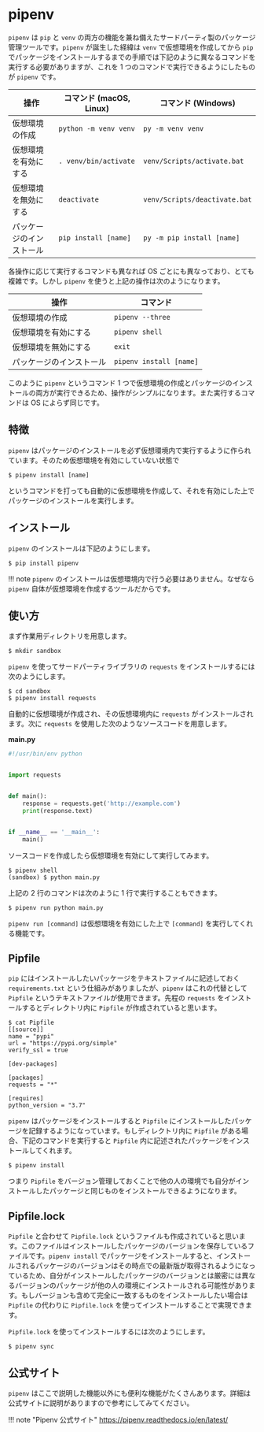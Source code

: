 # pipenv

`pipenv` は `pip` と `venv` の両方の機能を兼ね備えたサードパーティ製のパッケージ管理ツールです。`pipenv` が誕生した経緯は `venv` で仮想環境を作成してから `pip` でパッケージをインストールするまでの手順では下記のように異なるコマンドを実行する必要がありますが、これを 1 つのコマンドで実行できるようにしたものが `pipenv` です。

| 操作                     | コマンド (macOS, Linux) | コマンド (Windows)            |
|--------------------------|-------------------------|-------------------------------|
| 仮想環境の作成           | `python -m venv venv`   | `py -m venv venv`             |
| 仮想環境を有効にする     | `. venv/bin/activate`   | `venv/Scripts/activate.bat`   |
| 仮想環境を無効にする     | `deactivate`            | `venv/Scripts/deactivate.bat` |
| パッケージのインストール | `pip install [name]`    | `py -m pip install [name]`    |

各操作に応じて実行するコマンドも異なれば OS ごとにも異なっており、とても複雑です。しかし `pipenv` を使うと上記の操作は次のようになります。

| 操作                     | コマンド                |
|--------------------------|-------------------------|
| 仮想環境の作成           | `pipenv --three`        |
| 仮想環境を有効にする     | `pipenv shell`          |
| 仮想環境を無効にする     | `exit`                  |
| パッケージのインストール | `pipenv install [name]` |

このように `pipenv` というコマンド 1 つで仮想環境の作成とパッケージのインストールの両方が実行できるため、操作がシンプルになります。また実行するコマンドは OS によらず同じです。

## 特徴

`pipenv` はパッケージのインストールを必ず仮想環境内で実行するように作られています。そのため仮想環境を有効にしていない状態で

```shell
$ pipenv install [name]
```

というコマンドを打っても自動的に仮想環境を作成して、それを有効にした上でパッケージのインストールを実行します。

## インストール

`pipenv` のインストールは下記のようにします。

```shell
$ pip install pipenv
```

!!! note
    `pipenv` のインストールは仮想環境内で行う必要はありません。なぜなら `pipenv` 自体が仮想環境を作成するツールだからです。

## 使い方

まず作業用ディレクトリを用意します。

```shell
$ mkdir sandbox
```

`pipenv` を使ってサードパーティライブラリの `requests` をインストールするには次のようにします。

```shell
$ cd sandbox
$ pipenv install requests
```

自動的に仮想環境が作成され、その仮想環境内に `requests` がインストールされます。次に `requests` を使用した次のようなソースコードを用意します。

**main.py**

```python
#!/usr/bin/env python


import requests


def main():
    response = requests.get('http://example.com')
    print(response.text)


if __name__ == '__main__':
    main()
```

ソースコードを作成したら仮想環境を有効にして実行してみます。

```shell
$ pipenv shell
(sandbox) $ python main.py
```

上記の 2 行のコマンドは次のように 1 行で実行することもできます。

```shell
$ pipenv run python main.py
```

`pipenv run [command]` は仮想環境を有効にした上で `[command]` を実行してくれる機能です。

## Pipfile

`pip` にはインストールしたいパッケージをテキストファイルに記述しておく `requirements.txt` という仕組みがありましたが、`pipenv` はこれの代替として `Pipfile` というテキストファイルが使用できます。先程の `requests` をインストールするとディレクトリ内に `Pipfile` が作成されていると思います。

```shell
$ cat Pipfile
[[source]]
name = "pypi"
url = "https://pypi.org/simple"
verify_ssl = true

[dev-packages]

[packages]
requests = "*"

[requires]
python_version = "3.7"
```

`pipenv` はパッケージをインストールすると `Pipfile` にインストールしたパッケージを記録するようになっています。もしディレクトリ内に `Pipfile` がある場合、下記のコマンドを実行すると `Pipfile` 内に記述されたパッケージをインストールしてくれます。

```shell
$ pipenv install
```

つまり `Pipfile` をバージョン管理しておくことで他の人の環境でも自分がインストールしたパッケージと同じものをインストールできるようになります。

## Pipfile.lock

`Pipfile` と合わせて `Pipfile.lock` というファイルも作成されていると思います。このファイルはインストールしたパッケージのバージョンを保存しているファイルです。`pipenv install` でパッケージをインストールすると、インストールされるパッケージのバージョンはその時点での最新版が取得されるようになっているため、自分がインストールしたパッケージのバージョンとは厳密には異なるバージョンのパッケージが他の人の環境にインストールされる可能性があります。もしバージョンも含めて完全に一致するものをインストールしたい場合は `Pipfile` の代わりに `Pipfile.lock` を使ってインストールすることで実現できます。

`Pipfile.lock` を使ってインストールするには次のようにします。

```shell
$ pipenv sync
```

## 公式サイト

`pipenv` はここで説明した機能以外にも便利な機能がたくさんあります。詳細は公式サイトに説明がありますので参考にしてみてください。

!!! note "Pipenv 公式サイト"
    https://pipenv.readthedocs.io/en/latest/

